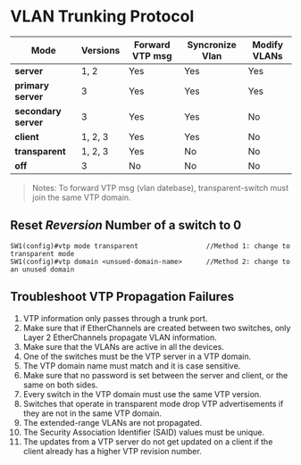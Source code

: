 # VLAN Trunking Protocol

Mode           | Versions | Forward VTP msg | Syncronize Vlan | Modify VLANs |
---------------|----------|-----------------|-----------------|--------------|
**server**     | 1, 2     | Yes             | Yes             | Yes
**primary server** | 3    | Yes             | Yes             | Yes
**secondary server**| 3   | Yes             | Yes             | No
**client**     | 1, 2, 3  | Yes             | Yes             | No
**transparent**| 1, 2, 3  | Yes             | No              | No
**off**        | 3        | No              | No              | No

 > Notes: To forward VTP msg (vlan datebase), transparent-switch must join the same VTP domain.

## Reset _Reversion_ Number of a switch to 0
```
SW1(config)#vtp mode transparent                 //Method 1: change to transparent mode
SW1(config)#vtp domain <unsued-domain-name>      //Method 2: change to an unused domain
```

## Troubleshoot VTP Propagation Failures
1. VTP information only passes through a trunk port.
2. Make sure that if EtherChannels are created between two switches, only Layer 2 EtherChannels propagate VLAN information.
3. Make sure that the VLANs are active in all the devices.
4. One of the switches must be the VTP server in a VTP domain. 
5. The VTP domain name must match and it is case sensitive. 
6. Make sure that no password is set between the server and client, or the same on both sides.
7. Every switch in the VTP domain must use the same VTP version.
8. Switches that operate in transparent mode drop VTP advertisements if they are not in the same VTP domain.
9. The extended-range VLANs are not propagated. 
10. The Security Association Identifier (SAID) values must be unique.
11. The updates from a VTP server do not get updated on a client if the client already has a higher VTP revision number. 
